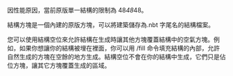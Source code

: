 因性能原因，當前原版單一結構的限制為 48*48*48。

結構方塊是一個內建的原版方塊，可以將建築儲存為.nbt 字尾名的結構檔案。

您可以使用結構空位來允許結構在生成時讓其他方塊覆蓋結構中的空氣方塊。例如，如果你想讓你的結構被埋在裡面，你可以用 /fill 命令填充結構的內部，允許自然生成的方塊在空餘的地方生成。結構空位不會在你的結構中生成，它們只是佔位方塊，讓其它方塊覆蓋生成的區域。